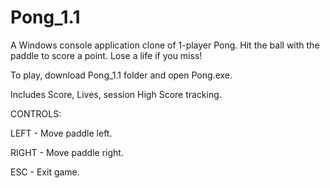# Pong_1.1

A Windows console application clone of 1-player Pong. Hit the ball with the paddle to score a point. Lose a life if you miss!

To play, download Pong_1.1 folder and open Pong.exe.

Includes Score, Lives, session High Score tracking.


CONTROLS:

LEFT  - Move paddle left.

RIGHT - Move paddle right.

ESC   - Exit game.
